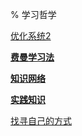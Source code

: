 % 学习哲学

[优化系统2](/Books/thiking_fast_and_slow.md#优化系统2)

<b><u><span id="费曼学习法">费曼学习法</span></u></b>

<b><u><span id="知识网络">知识网络</span></u></b>

<b><u><span id="实践中学习">实践知识</span></u></b>

[找寻自己的方式](https://program-think.blogspot.com/2018/06/weekly-share-121.html)
